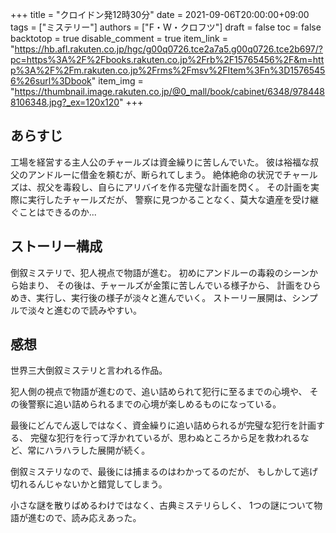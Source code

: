+++
title = "クロイドン発12時30分"
date = 2021-09-06T20:00:00+09:00
tags = ["ミステリー"]
authors = ["F・W・クロフツ"]
draft = false
toc = false
backtotop = true
disable_comment = true
item_link = "https://hb.afl.rakuten.co.jp/hgc/g00q0726.tce2a7a5.g00q0726.tce2b697/?pc=https%3A%2F%2Fbooks.rakuten.co.jp%2Frb%2F15765456%2F&m=http%3A%2F%2Fm.rakuten.co.jp%2Frms%2Fmsv%2FItem%3Fn%3D15765456%26surl%3Dbook"
item_img = "https://thumbnail.image.rakuten.co.jp/@0_mall/book/cabinet/6348/9784488106348.jpg?_ex=120x120"
+++

## あらすじ
工場を経営する主人公のチャールズは資金繰りに苦しんでいた。
彼は裕福な叔父のアンドルーに借金を頼むが、断られてしまう。
絶体絶命の状況でチャールズは、叔父を毒殺し、自らにアリバイを作る完璧な計画を閃く。
その計画を実際に実行したチャールズだが、
警察に見つかることなく、莫大な遺産を受け継ぐことはできるのか...

## ストーリー構成
倒叙ミステリで、犯人視点で物語が進む。
初めにアンドルーの毒殺のシーンから始まり、
その後は、チャールズが金策に苦しんでいる様子から、
計画をひらめき、実行し、実行後の様子が淡々と進んでいく。
ストーリー展開は、シンプルで淡々と進むので読みやすい。

## 感想
世界三大倒叙ミステリと言われる作品。

犯人側の視点で物語が進むので、追い詰められて犯行に至るまでの心境や、
その後警察に追い詰められるまでの心境が楽しめるものになっている。

最後にどんでん返しではなく、資金繰りに追い詰められるが完璧な犯行を計画する、
完璧な犯行を行って浮かれているが、思わぬところから足を救われるなど、常にハラハラした展開が続く。

倒叙ミステリなので、最後には捕まるのはわかってるのだが、
もしかして逃げ切れるんじゃないかと錯覚してしまう。

小さな謎を散りばめるわけではなく、古典ミステリらしく、
1つの謎について物語が進むので、読み応えあった。


